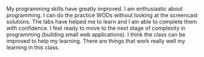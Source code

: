 My programming skills have greatly improved.
I am enthusiastic about programming.
I can do the practice WODs without looking at the screencast solutions.
The labs have helped me to learn and I am able to complete them with confidence.
I feel ready to move to the next stage of complexity in programming (building small web applications).
I think the class can be improved to help my learning.
There are things that work really well my learning in this class.
